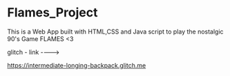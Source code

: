 # Flames_Project
This is a Web App built with HTML,CSS and Java script to play the nostalgic 90's Game FLAMES <3


glitch - link ---->

https://intermediate-longing-backpack.glitch.me
